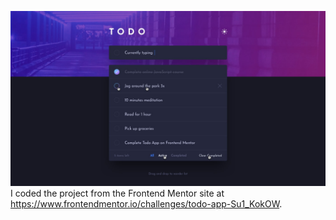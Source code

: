 ![active-states-desktop](images/active-states-dark.jpg)<br>
I coded the project from the Frontend Mentor site at https://www.frontendmentor.io/challenges/todo-app-Su1_KokOW.
